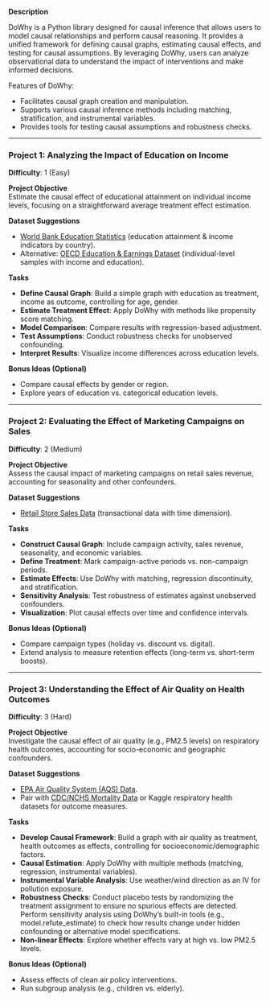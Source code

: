 **Description**

DoWhy is a Python library designed for causal inference that allows users to model causal relationships and perform causal reasoning. It provides a unified framework for defining causal graphs, estimating causal effects, and testing for causal assumptions. By leveraging DoWhy, users can analyze observational data to understand the impact of interventions and make informed decisions.

Features of DoWhy:
- Facilitates causal graph creation and manipulation.  
- Supports various causal inference methods including matching, stratification, and instrumental variables.  
- Provides tools for testing causal assumptions and robustness checks.  

---

### Project 1: Analyzing the Impact of Education on Income  
**Difficulty**: 1 (Easy) 

**Project Objective**  
Estimate the causal effect of educational attainment on individual income levels, focusing on a straightforward average treatment effect estimation.  

**Dataset Suggestions**  
- [World Bank Education Statistics](https://datacatalog.worldbank.org/search/dataset/0038480) (education attainment & income indicators by country).  
- Alternative: [OECD Education & Earnings Dataset](https://data.oecd.org/eduatt/) (individual-level samples with income and education).  

**Tasks**  
- **Define Causal Graph**: Build a simple graph with education as treatment, income as outcome, controlling for age, gender.  
- **Estimate Treatment Effect**: Apply DoWhy with methods like propensity score matching.  
- **Model Comparison**: Compare results with regression-based adjustment.  
- **Test Assumptions**: Conduct robustness checks for unobserved confounding.  
- **Interpret Results**: Visualize income differences across education levels.  

**Bonus Ideas (Optional)**  
- Compare causal effects by gender or region.  
- Explore years of education vs. categorical education levels.  

---

### Project 2: Evaluating the Effect of Marketing Campaigns on Sales  
**Difficulty**: 2 (Medium) 

**Project Objective**  
Assess the causal impact of marketing campaigns on retail sales revenue, accounting for seasonality and other confounders.  

**Dataset Suggestions**  
- [Retail Store Sales Data](https://www.kaggle.com/datasets/irfanasrullah/retail-store-sales-data) (transactional data with time dimension).  

**Tasks**  
- **Construct Causal Graph**: Include campaign activity, sales revenue, seasonality, and economic variables.  
- **Define Treatment**: Mark campaign-active periods vs. non-campaign periods.  
- **Estimate Effects**: Use DoWhy with matching, regression discontinuity, and stratification.  
- **Sensitivity Analysis**: Test robustness of estimates against unobserved confounders.  
- **Visualization**: Plot causal effects over time and confidence intervals.  

**Bonus Ideas (Optional)**  
- Compare campaign types (holiday vs. discount vs. digital).  
- Extend analysis to measure retention effects (long-term vs. short-term boosts).  

---

### Project 3: Understanding the Effect of Air Quality on Health Outcomes  
**Difficulty**: 3 (Hard) 

**Project Objective**  
Investigate the causal effect of air quality (e.g., PM2.5 levels) on respiratory health outcomes, accounting for socio-economic and geographic confounders.  

**Dataset Suggestions**  
- [EPA Air Quality System (AQS) Data](https://www.epa.gov/outdoor-air-quality-data).  
- Pair with [CDC/NCHS Mortality Data](https://www.cdc.gov/nchs/nvss/deaths.htm) or Kaggle respiratory health datasets for outcome measures.  

**Tasks**  
- **Develop Causal Framework**: Build a graph with air quality as treatment, health outcomes as effects, controlling for socioeconomic/demographic factors.  
- **Causal Estimation**: Apply DoWhy with multiple methods (matching, regression, instrumental variables).  
- **Instrumental Variable Analysis**: Use weather/wind direction as an IV for pollution exposure.  
- **Robustness Checks**: Conduct placebo tests by randomizing the treatment assignment to ensure no spurious effects are detected. Perform sensitivity analysis using DoWhy’s built-in tools (e.g., model.refute_estimate) to check how results change under hidden confounding or alternative model specifications. 
- **Non-linear Effects**: Explore whether effects vary at high vs. low PM2.5 levels.  

**Bonus Ideas (Optional)**  
- Assess effects of clean air policy interventions.  
- Run subgroup analysis (e.g., children vs. elderly).  
